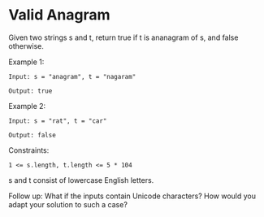 ﻿# Valid Anagram

Given two strings s and t, return true if t is ananagram of s, and false otherwise.



Example 1:
````
Input: s = "anagram", t = "nagaram"

Output: true
````
Example 2:
````
Input: s = "rat", t = "car"

Output: false
````


Constraints:
````
1 <= s.length, t.length <= 5 * 104
````
s and t consist of lowercase English letters.


Follow up: What if the inputs contain Unicode characters? How would you adapt your solution to such a case?